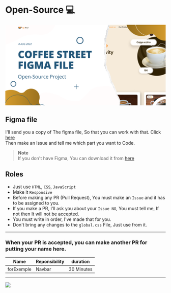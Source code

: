 # Open-Source 💻
<img src="image/Cover.png">

## Figma file
I'll send you a copy of The figma file, So that you can work with that. Click [here](https://www.figma.com/community/file/1138256358581554095) <br>
Then make an Issue and tell me which part you want to Code.

> **Note** <br>
> If you don't have Figma, You can download it from [here](https://www.figma.com/downloads/)

## Roles
- Just use `HTML`, `CSS`, `JavaScript`
- Make it `Responsive`
- Before making any PR (Pull Request), You must make an `Issue` and it has to be assigned to you.
- If you make a PR, I'll ask you about your `Issue NO`, You must tell me, If not then It will not be accepted.
- You must write in order, I've made that for you.
- Don't bring any changes to the `global.css` File, Just use from it.


<hr>

### When your PR is accepted, you can make another PR for putting your name here.
|Name|Reponsibility|duration|
|-----|-----|-----|
|forExemple|Navbar|30 Minutes|


<hr>
<a href="https://github.com/AliReza1083"><img src="https://github.com/AliReza1083.png" width="100px"></a>
